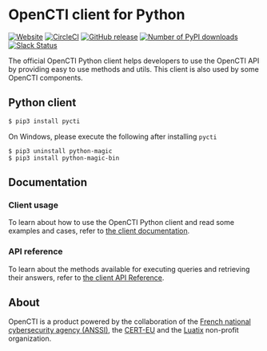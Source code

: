 # OpenCTI client for Python

[![Website](https://img.shields.io/badge/website-opencti.io-blue.svg)](https://www.opencti.io)
[![CircleCI](https://circleci.com/gh/OpenCTI-Platform/client-python.svg?style=shield)](https://circleci.com/gh/OpenCTI-Platform/client-python/tree/master)
[![GitHub release](https://img.shields.io/github/release/OpenCTI-Platform/client-python.svg)](https://github.com/OpenCTI-Platform/client-python/releases/latest)
[![Number of PyPI downloads](https://img.shields.io/pypi/dm/pycti.svg)](https://pypi.python.org/pypi/pycti/)
[![Slack Status](https://slack.luatix.org/badge.svg)](https://slack.luatix.org)

The official OpenCTI Python client helps developers to use the OpenCTI API by providing easy to use methods and utils. This client is also used by some OpenCTI components.

## Python client

```bash
$ pip3 install pycti
```

On Windows, please execute the following after installing `pycti`

```
$ pip3 uninstall python-magic
$ pip3 install python-magic-bin
```

## Documentation

### Client usage

To learn about how to use the OpenCTI Python client and read some examples and cases, refer to [the client documentation](https://opencti-platform.github.io/docs/clients/python/overview).

### API reference

To learn about the methods available for executing queries and retrieving their answers, refer to [the client API Reference](https://opencti-platform.github.io/docs/clients/python/reference).

## About

OpenCTI is a product powered by the collaboration of the [French national cybersecurity agency (ANSSI)](https://ssi.gouv.fr), the [CERT-EU](https://cert.europa.eu) and the [Luatix](https://www.luatix.org) non-profit organization.
